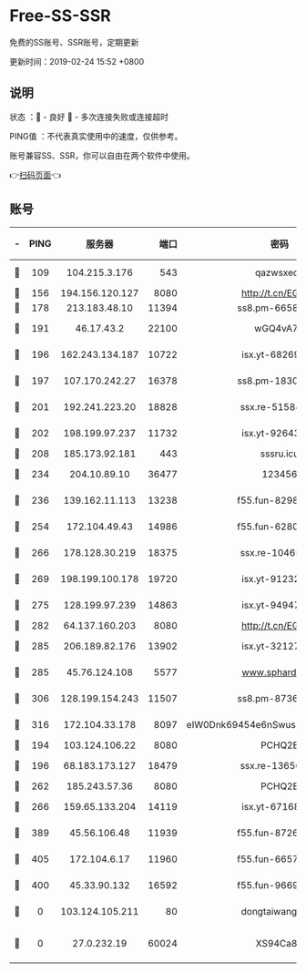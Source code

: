 # Free-SS-SSR

免费的SS账号、SSR账号，定期更新

更新时间：2019-02-24 15:52 +0800

## 说明

状态     ：🙂 - 良好 🙁 - 多次连接失败或连接超时

PING值   ：不代表真实使用中的速度，仅供参考。

账号兼容SS、SSR，你可以自由在两个软件中使用。

👉[扫码页面](https://liesauer.github.io/free-ss-ssr.github.io/)👈

## 账号

|-|PING|服务器|端口|密码|加密方式|区域|
|:----:|:----:|:-----:|-----:|:----:|:----:|:----:|
|🙂|109|104.215.3.176|543|qazwsxedc|aes-256-gcm|JP|
|🙂|156|194.156.120.127|8080|http://t.cn/EGJIyrl|rc4-md5|RU|
|🙂|178|213.183.48.10|11394|ss8.pm-66583704|rc4-md5|RU|
|🙂|191|46.17.43.2|22100|wGQ4vA7D|aes-256-gcm|RU|
|🙂|196|162.243.134.187|10722|isx.yt-68269758|aes-256-cfb|US|
|🙂|197|107.170.242.27|16378|ss8.pm-18305798|aes-256-cfb|US|
|🙂|201|192.241.223.20|18828|ssx.re-51584753|aes-256-cfb|US|
|🙂|202|198.199.97.237|11732|isx.yt-92643229|aes-256-cfb|US|
|🙂|208|185.173.92.181|443|sssru.icu|rc4-md5|RU|
|🙂|234|204.10.89.10|36477|123456|aes-256-cfb|US|
|🙂|236|139.162.11.113|13238|f55.fun-82987043|aes-256-cfb|SG|
|🙂|254|172.104.49.43|14986|f55.fun-62809242|aes-256-cfb|SG|
|🙂|266|178.128.30.219|18375|ssx.re-10465888|aes-256-cfb|SG|
|🙂|269|198.199.100.178|19720|isx.yt-91232845|aes-256-cfb|US|
|🙂|275|128.199.97.239|14863|isx.yt-94947792|aes-256-cfb|SG|
|🙂|282|64.137.160.203|8080|http://t.cn/EGJIyrl|rc4-md5|CA|
|🙂|285|206.189.82.176|13902|isx.yt-32127764|aes-256-cfb|SG|
|🙂|285|45.76.124.108|5577|www.sphard.com|aes-256-cfb|AU|
|🙂|306|128.199.154.243|11507|ss8.pm-87365089|aes-256-cfb|SG|
|🙂|316|172.104.33.178|8097|eIW0Dnk69454e6nSwuspv9DmS201tQ0D|aes-256-cfb|SG|
|🙂|194|103.124.106.22|8080|PCHQ2E|rc4-md5|US|
|🙂|196|68.183.173.127|18479|ssx.re-13656982|aes-256-cfb|US|
|🙂|262|185.243.57.36|8080|PCHQ2E|rc4-md5|US|
|🙂|266|159.65.133.204|14119|isx.yt-67168990|aes-256-cfb|SG|
|🙂|389|45.56.106.48|11939|f55.fun-87263738|aes-256-cfb|US|
|🙂|405|172.104.6.17|11960|f55.fun-66579166|aes-256-cfb|US|
|🙁|400|45.33.90.132|16592|f55.fun-96694755|aes-256-cfb|US|
|🙁|0|103.124.105.211|80|dongtaiwang.com|aes-256-cfb|US|
|🙁|0|27.0.232.19|60024|XS94Ca8K|xchacha20-ietf-poly1305|HK|
